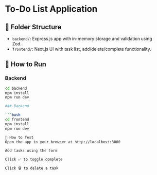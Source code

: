 # To-Do List Application

## 📁 Folder Structure

- `backend/`: Express.js app with in-memory storage and validation using Zod.
- `frontend/`: Next.js UI with task list, add/delete/complete functionality.

## 🚀 How to Run

### Backend

```bash
cd backend
npm install
npm run dev   

### Backend

```bash
cd frontend
npm install
npm run dev  

🧪 How to Test
Open the app in your browser at http://localhost:3000

Add tasks using the form

Click ✅ to toggle complete

Click 🗑️ to delete a task
